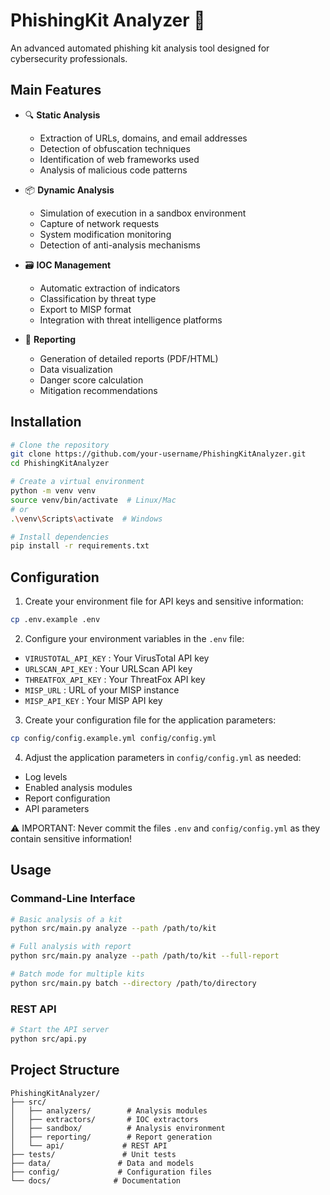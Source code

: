 # PhishingKit Analyzer 🎣

An advanced automated phishing kit analysis tool designed for cybersecurity professionals.

## Main Features

- 🔍 **Static Analysis**
  - Extraction of URLs, domains, and email addresses
  - Detection of obfuscation techniques
  - Identification of web frameworks used
  - Analysis of malicious code patterns

- 📦 **Dynamic Analysis**
  - Simulation of execution in a sandbox environment
  - Capture of network requests
  - System modification monitoring
  - Detection of anti-analysis mechanisms

- 🗃️ **IOC Management**
  - Automatic extraction of indicators
  - Classification by threat type
  - Export to MISP format
  - Integration with threat intelligence platforms

- 🚀 **Reporting**
  - Generation of detailed reports (PDF/HTML)
  - Data visualization
  - Danger score calculation
  - Mitigation recommendations

## Installation

```bash
# Clone the repository
git clone https://github.com/your-username/PhishingKitAnalyzer.git
cd PhishingKitAnalyzer

# Create a virtual environment
python -m venv venv
source venv/bin/activate  # Linux/Mac
# or
.\venv\Scripts\activate  # Windows

# Install dependencies
pip install -r requirements.txt
```

## Configuration

1. Create your environment file for API keys and sensitive information:
```bash
cp .env.example .env
```

2. Configure your environment variables in the `.env` file:
- `VIRUSTOTAL_API_KEY` : Your VirusTotal API key
- `URLSCAN_API_KEY` : Your URLScan API key
- `THREATFOX_API_KEY` : Your ThreatFox API key
- `MISP_URL` : URL of your MISP instance
- `MISP_API_KEY` : Your MISP API key

3. Create your configuration file for the application parameters:
```bash
cp config/config.example.yml config/config.yml
```

4. Adjust the application parameters in `config/config.yml` as needed:
- Log levels
- Enabled analysis modules
- Report configuration
- API parameters

⚠️ IMPORTANT: Never commit the files `.env` and `config/config.yml` as they contain sensitive information!

## Usage

### Command-Line Interface

```bash
# Basic analysis of a kit
python src/main.py analyze --path /path/to/kit

# Full analysis with report
python src/main.py analyze --path /path/to/kit --full-report

# Batch mode for multiple kits
python src/main.py batch --directory /path/to/directory
```

### REST API

```bash
# Start the API server
python src/api.py
```

## Project Structure

```
PhishingKitAnalyzer/
├── src/
│   ├── analyzers/        # Analysis modules
│   ├── extractors/       # IOC extractors
│   ├── sandbox/          # Analysis environment
│   ├── reporting/        # Report generation
│   └── api/             # REST API
├── tests/               # Unit tests
├── data/               # Data and models
├── config/             # Configuration files
└── docs/              # Documentation
```

